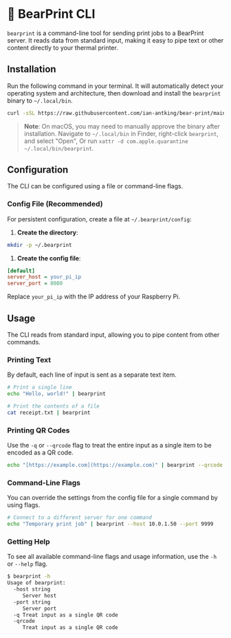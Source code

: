 # 🐻 BearPrint CLI

`bearprint` is a command-line tool for sending print jobs to a BearPrint server. It reads data from standard input, making it easy to pipe text or other content directly to your thermal printer.

## Installation

Run the following command in your terminal. It will automatically detect your operating system and architecture, then download and install the `bearprint` binary to `~/.local/bin`.

```bash
curl -sSL https://raw.githubusercontent.com/ian-antking/bear-print/main/scripts/install-cli.sh | bash
```

> **Note**: On macOS, you may need to manually approve the binary after installation. Navigate to `~/.local/bin` in Finder, right-click `bearprint`, and select "Open", Or run `xattr -d com.apple.quarantine ~/.local/bin/bearprint`.

## Configuration

The CLI can be configured using a file or command-line flags.

### Config File (Recommended)

For persistent configuration, create a file at `~/.bearprint/config`:

1. **Create the directory**:

  ```bash
  mkdir -p ~/.bearprint
  ```

1. **Create the config file**:

  ```ini
  [default]
  server_host = your_pi_ip
  server_port = 8080
  ```

Replace `your_pi_ip` with the IP address of your Raspberry Pi.

## Usage

The CLI reads from standard input, allowing you to pipe content from other commands.

### Printing Text

By default, each line of input is sent as a separate text item.

```bash
# Print a single line
echo "Hello, world!" | bearprint

# Print the contents of a file
cat receipt.txt | bearprint
```

### Printing QR Codes

Use the `-q` or `--qrcode` flag to treat the entire input as a single item to be encoded as a QR code.

```bash
echo "[https://example.com](https://example.com)" | bearprint --qrcode
```

### Command-Line Flags

You can override the settings from the config file for a single command by using flags.

```bash
# Connect to a different server for one command
echo "Temporary print job" | bearprint --host 10.0.1.50 --port 9999
```

### Getting Help

To see all available command-line flags and usage information, use the `-h` or `--help` flag.

```bash
$ bearprint -h
Usage of bearprint:
  -host string
     Server host
  -port string
     Server port
  -q Treat input as a single QR code
  -qrcode
     Treat input as a single QR code
```
